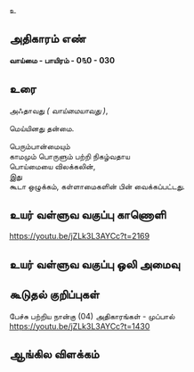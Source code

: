 உ


## அதிகாரம் எண்

**வாய்மை - பாயிரம் - 0௩0 - 030**

## உரை

அஃதாவது _( வாய்மையாவது )_, 

மெய்யினது தன்மை.  

பெரும்பான்மையும்  
காமமும் பொருளும் பற்றி நிகழ்வதாய  
பொய்மையை விலக்கலின்,  
இது  
கூடா ஒழுக்கம், கள்ளாமைகளின் பின் வைக்கப்பட்டது.

## உயர் வள்ளுவ வகுப்பு காணொளி

https://youtu.be/jZLk3L3AYCc?t=2169

## உயர் வள்ளுவ வகுப்பு ஒலி அமைவு 


## கூடுதல் குறிப்புகள்

பேச்சு பற்றிய நான்கு (04) அதிகாரங்கள் - முப்பால்  
https://youtu.be/jZLk3L3AYCc?t=1430

## ஆங்கில விளக்கம்

